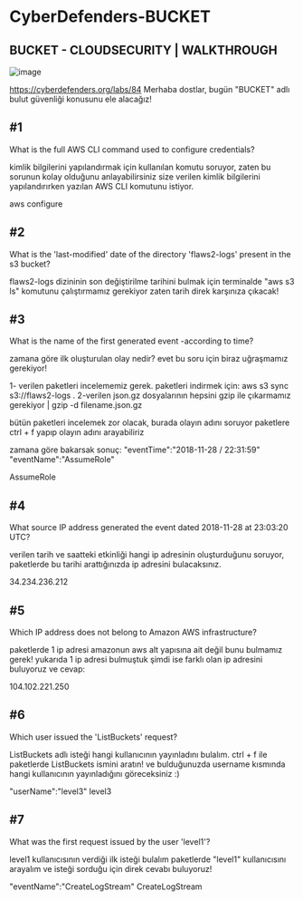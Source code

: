 # CyberDefenders-BUCKET
BUCKET - CLOUDSECURITY | WALKTHROUGH
----------------------------------------

![image](https://user-images.githubusercontent.com/71214341/150339012-28e9f714-728f-4428-b2ef-a02655a8fb8e.png)

https://cyberdefenders.org/labs/84
 Merhaba dostlar, bugün "BUCKET" adlı bulut güvenliği konusunu ele alacağız!



#1
--------------------------
What is the full AWS CLI command used to configure credentials?

kimlik bilgilerini yapılandırmak için kullanılan komutu soruyor, zaten bu sorunun kolay olduğunu anlayabilirsiniz size verilen kimlik bilgilerini yapılandırırken yazılan AWS CLI komutunu istiyor.

 aws configure



#2
--------------------------
What is the 'last-modified' date of the directory 'flaws2-logs' present in the s3 bucket?

flaws2-logs dizininin son değiştirilme tarihini bulmak için terminalde "aws s3 ls" komutunu çalıştırmamız gerekiyor zaten tarih direk karşınıza çıkacak!

#3
--------------------------
What is the name of the first generated event -according to time?


zamana göre ilk oluşturulan olay nedir? evet bu soru için biraz uğraşmamız gerekiyor!

1- verilen paketleri incelememiz gerek. paketleri indirmek için: aws s3 sync s3://flaws2-logs .
2-verilen json.gz dosyalarının hepsini gzip ile çıkarmamız gerekiyor | gzip -d filename.json.gz

bütün paketleri incelemek zor olacak, burada olayın adını soruyor paketlere ctrl + f yapıp olayın adını arayabiliriz 

zamana göre bakarsak sonuç:
"eventTime":"2018-11-28 / 22:31:59"
"eventName":"AssumeRole"

AssumeRole

#4
--------------------------
What source IP address generated the event dated 2018-11-28 at 23:03:20 UTC?


verilen tarih ve saatteki etkinliği hangi ip adresinin oluşturduğunu soruyor, paketlerde bu tarihi arattığınızda ip adresini bulacaksınız.

34.234.236.212

#5
--------------------------
Which IP address does not belong to Amazon AWS infrastructure?

paketlerde 1 ip adresi amazonun aws alt yapısına ait değil bunu bulmamız gerek!
yukarıda 1 ip adresi bulmuştuk şimdi ise farklı olan ip adresini buluyoruz ve cevap:

104.102.221.250

#6
--------------------------
Which user issued the 'ListBuckets' request?

ListBuckets adlı isteği hangi kullanıcının yayınladını bulalım.
ctrl + f ile paketlerde ListBuckets ismini aratın!
ve bulduğunuzda username kısmında hangi kullanıcının yayınladığını göreceksiniz :)




"userName":"level3"
level3

#7
--------------------------
What was the first request issued by the user 'level1'?


level1 kullanıcısının  verdiği ilk isteği bulalım
paketlerde "level1" kullanıcısını arayalım ve isteği sorduğu için direk cevabı buluyoruz!



"eventName":"CreateLogStream"
CreateLogStream
